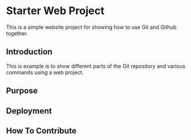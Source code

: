 # Starter Web Project

This is a simple website project for showing how to use
Git and Github together.

## Introduction

This is example is to show different parts of the Git 
repository and various commands using a web project.

## Purpose

## Deployment

## How To Contribute